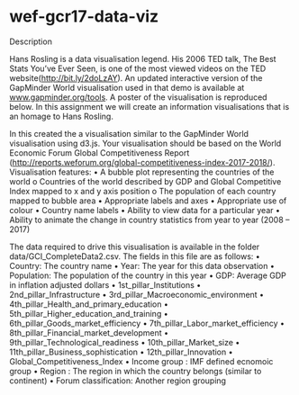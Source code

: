 # wef-gcr17-data-viz

Description

Hans Rosling is a data visualisation legend. His 2006 TED talk, The Best Stats You’ve Ever Seen, is one of the most viewed videos on the TED website(http://bit.ly/2doLzAY). An updated interactive version of the GapMinder World visualisation used in that demo is available at www.gapminder.org/tools. A poster of the visualisation is reproduced below. In this assignment we will create an information visualisations that is an homage to Hans Rosling.

In this created the a visualisation similar to the GapMinder World visualisation using d3.js. Your visualisation should be based on the World Economic  Forum  Global  Competitiveness  Report (http://reports.weforum.org/global-competitiveness-index-2017-2018/).
Visualisation features:
• A bubble plot representing the countries of the world
o Countries of the world described by GDP and Global Competitive
Index mapped to x and y axis position
o The population of each country mapped to bubble area
• Appropriate labels and axes
• Appropriate use of colour
• Country name labels
• Ability to view data for a particular year
• Ability to animate the change in country statistics from year to year (2008
– 2017)

The data required to drive this visualisation is available in the folder data/GCI_CompleteData2.csv. The fields in this file are as follows:
• Country: The country name
• Year: The year for this data observation
• Population: The population of the country in this year
• GDP: Average GDP in inflation adjusted dollars
• 1st_pillar_Institutions
• 2nd_pillar_Infrastructure
• 3rd_pillar_Macroeconomic_environment
• 4th_pillar_Health_and_primary_education
• 5th_pillar_Higher_education_and_training
• 6th_pillar_Goods_market_efficiency
• 7th_pillar_Labor_market_efficiency
• 8th_pillar_Financial_market_development
• 9th_pillar_Technological_readiness
• 10th_pillar_Market_size
• 11th_pillar_Business_sophistication
• 12th_pillar_Innovation
• Global_Competitiveness_Index
• Income group : IMF defined ecnomoic group
• Region : The region in which the country belongs (similar to continent)
• Forum classification: Another region grouping
